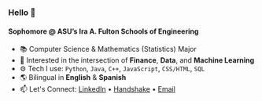 ### Hello 👋

#### Sophomore @ ASU’s Ira A. Fulton Schools of Engineering

- 📚 Computer Science & Mathematics (Statistics) Major
- 💼 Interested in the intersection of **Finance**, **Data**, and **Machine Learning**
- ⚙️ Tech I use: `Python`, `Java`, `C++`, `JavaScript`, `CSS/HTML`, `SQL`
- 🌎 Bilingual in **English** & **Spanish**  
- 📫 Let's Connect: [LinkedIn](https://www.linkedin.com/in/nicolasgarzonc/) • [Handshake](https://asu.joinhandshake.com/profiles/trzycc) • [Email](mailto:ngarzonc@asu.edu)
